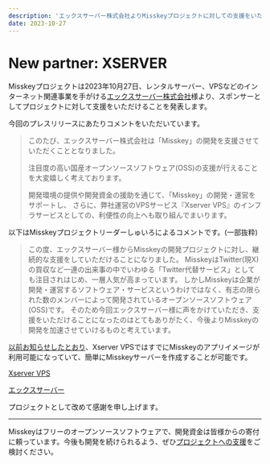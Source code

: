 ```yaml
---
description: 'エックスサーバー株式会社よりMisskeyプロジェクトに対しての支援をいただきました'
date: 2023-10-27
---
```


# New partner: XSERVER

Misskeyプロジェクトは2023年10月27日、レンタルサーバー、VPSなどのインターネット関連事業を手がける[エックスサーバー株式会社](https://www.xserver.co.jp/)様より、スポンサーとしてプロジェクトに対して支援をいただけることを発表します。

今回のプレスリリースにあたりコメントをいただいています。

> このたび、エックスサーバー株式会社は「Misskey」の開発を支援させていただくこととなりました。
>
> 注目度の高い国産オープンソースソフトウェア(OSS)の支援が行えることを大変嬉しく考えております。
>
> 開発環境の提供や開発資金の援助を通じて、「Misskey」の開発・運営をサポートし、
> さらに、弊社運営のVPSサービス『Xserver VPS』のインフラサービスとしての、利便性の向上へも取り組んでまいります。

以下はMisskeyプロジェクトリーダーしゅいろによるコメントです。(一部抜粋)

> この度、エックスサーバー様からMisskeyの開発プロジェクトに対し、継続的な支援をしていただけることになりました。
> MisskeyはTwitter(現X)の買収など一連の出来事の中でいわゆる「Twitter代替サービス」としても注目されはじめ、一層人気が高まっています。
> しかしMisskeyは企業が開発・運営するソフトウェア・サービスというわけではなく、有志の限られた数のメンバーによって開発されているオープンソースソフトウェア(OSS)です。
> そのため今回エックスサーバー様に声をかけていただき、支援をいただけることになったのはとてもありがたく、今後よりMisskeyの開発を加速させていけるものと考えています。

[以前お知らせしたとおり](https://misskey-hub.net/blog/2023-07-14-xserver.html)、Xserver VPSではすでにMisskeyのアプリイメージが利用可能になっていて、簡単にMisskeyサーバーを作成することが可能です。

[Xserver VPS](https://vps.xserver.ne.jp/)

[エックスサーバー](https://www.xserver.co.jp/)

プロジェクトとして改めて感謝を申し上げます。

---

Misskeyはフリーのオープンソースソフトウェアで、開発資金は皆様からの寄付に頼っています。今後も開発を続けられるよう、ぜひ[プロジェクトへの支援](https://misskey-hub.net/docs/donate.html)をご検討ください。
